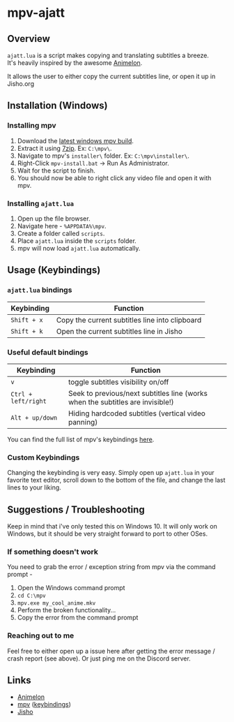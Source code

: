 # mpv-ajatt 

## Overview

`ajatt.lua` is a script makes copying and translating subtitles a breeze.  
It's heavily inspired by the awesome [Animelon](https://animelon.com).

It allows the user to either copy the current subtitles line,
or open it up in Jisho.org

## Installation (Windows)

### Installing mpv

1. Download the [latest windows mpv build](https://sourceforge.net/projects/mpv-player-windows/files/64bit/).
2. Extract it using [7zip](https://www.7-zip.org/download.html). Ex: `C:\mpv\`.
3. Navigate to mpv's `installer\` folder. Ex: `C:\mpv\installer\`.
4. Right-Click `mpv-install.bat` -> Run As Administrator.
5. Wait for the script to finish. 
6. You should now be able to right click any video file and open it with mpv.

### Installing `ajatt.lua`

1. Open up the file browser.
2. Navigate here - `%APPDATA%\mpv`.
3. Create a folder called `scripts`.
4. Place `ajatt.lua` inside the `scripts` folder.
5. mpv will now load `ajatt.lua` automatically.

## Usage (Keybindings)

### `ajatt.lua` bindings

Keybinding | Function
---------- | ---------
`Shift + x` | Copy the current subtitles line into clipboard
`Shift + k` | Open the current subtitles line in Jisho

### Useful default bindings

Keybinding | Function
---------- | ---------
`v` | toggle subtitles visibility on/off
`Ctrl + left/right` | Seek to previous/next subtitles line (works when the subtitles are invisible!)
`Alt + up/down` | Hiding hardcoded subtitles (vertical video panning)

You can find the full list of mpv's keybindings [here](https://mpv.io/manual/master/#keyboard-control).

### Custom Keybindings

Changing the keybinding is very easy.
Simply open up `ajatt.lua` in your favorite text editor,
scroll down to the bottom of the file, and change the last lines to your liking.

## Suggestions / Troubleshooting

Keep in mind that i've only tested this on Windows 10.
It will only work on Windows, but it should be very straight forward to port to other OSes.

### If something doesn't work

You need to grab the error / exception string from mpv via the command prompt - 

1. Open the Windows command prompt
2. `cd C:\mpv`
3. `mpv.exe my_cool_anime.mkv`
4. Perform the broken functionality...
5. Copy the error from the command prompt

### Reaching out to me

Feel free to either open up a issue here after getting the error message / crash report (see above).
Or just ping me on the Discord server.

## Links

- [Animelon](https://animelon.com)
- [mpv](https://mpv.io/) ([keybindings](https://mpv.io/manual/master/#keyboard-control))
- [Jisho](https://jisho.org/)
